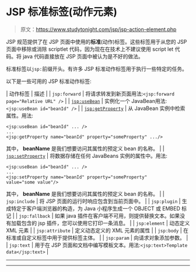 # JSP 标准标签(动作元素)

> 原文：<https://www.studytonight.com/jsp/jsp-action-element.php>

JSP 规范提供了在 JSP 页面中使用的**标准**(动作)标签。这些标签用于从您的 JSP 页面中移除或消除 scriptlet 代码，因为现在在技术上不建议使用 script let 代码。将 java 代码直接放在 JSP 页面中被认为是不好的做法。

标准标签以`jsp:`前缀开头。有许多 JSP 标准动作标签用于执行一些特定的任务。

以下是一些可用的 JSP 标准动作标签:

| 动作标签 | 描述 |
| `jsp:forward` | 将请求转发到新页面用法:`<jsp:forward page="Relative URL" />` |
| [`jsp:useBean`](usebean-tag.php) | 实例化一个 JavaBean用法:`<jsp:useBean id="beanId" />` |
| [`jsp:getProperty`](getproperty-tag.php) | 从 JavaBean 实例中检索属性。用法:

```
<jsp:useBean id="beanId" ... />
...
<jsp:getProperty name="beanId" property="someProperty" .../>
```

其中， **beanName** 是我们想要访问其属性的预定义 bean 的名称。 |
| [`jsp:setProperty`](getproperty-tag.php) | 将数据存储在任何 JavaBeans 实例的属性中。用法:

```
<jsp:useBean id="beanId" ... />
...
<jsp:setProperty name="beanId" property="someProperty" 
value="some value"/>
```

其中， **beanName** 是我们想要访问其属性的预定义 bean 的名称。 |
| `jsp:include` | 将 JSP 页面的运行时响应包含到当前页面中。 |
| `jsp:plugin` | 生成特定于客户端浏览器的构造，为 Java 小程序生成一个 OBJECT 或 EMBED 标记 |
| `jsp:fallback` | 如果 java 插件在客户端不可用，则提供替换文本。如果没有加载包含的 jsp 插件，您可以使用它打印一条消息。 |
| `jsp:element` | 动态定义 XML 元素 |
| `jsp:attribute` | 定义动态定义的 XML 元素的属性 |
| `jsp:body` | 在标准或自定义标签中用于提供标签主体。 |
| `jsp:param` | 向请求对象添加参数。 |
| `jsp:text` | 用于在 JSP 页面和文档中编写模板文本。用法:`<jsp:text>Template data</jsp:text>` |

* * *

* * *